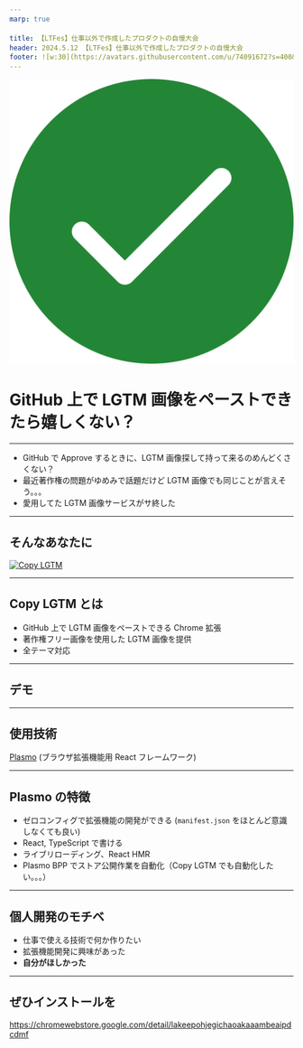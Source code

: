 ```yaml
---
marp: true

title: 【LTFes】仕事以外で作成したプロダクトの自慢大会
header: 2024.5.12 【LTFes】仕事以外で作成したプロダクトの自慢大会
footer: ![w:30](https://avatars.githubusercontent.com/u/74091672?s=400&u=5a64d8292302ac121a793c6d863008e6c95c2fbd&v=4)
---
```

![w:100](https://github.com/hayato-osh/copy-lgtm/blob/develop/assets/icon.png?raw=true)
# GitHub 上で LGTM 画像をペーストできたら嬉しくない？

---
- GitHub で Approve するときに、LGTM 画像探して持って来るのめんどくさくない？
- 最近著作権の問題がゆめみで話題だけど LGTM 画像でも同じことが言えそう。。。
- 愛用してた LGTM 画像サービスがサ終した

---
## そんなあなたに
[![Copy LGTM](https://lh3.googleusercontent.com/PLOQq8mnYI0De24Qw6UCnKIa0fH5esooSNyzDHmXk0EncCRyhpK2Bi68kS7oYuOnRPsqVri-aRESm-RdqYDH79ECzw=s1600-w1600-h1000)](https://chromewebstore.google.com/detail/lakeepohjegichaoakaaambeaipdcdmf?hl=ja&authuser=0)

---
## Copy LGTM とは
- GitHub 上で LGTM 画像をペーストできる Chrome 拡張
- 著作権フリー画像を使用した LGTM 画像を提供
- 全テーマ対応

---
## デモ

---
## 使用技術
[Plasmo](https://docs.plasmo.com/)
(ブラウザ拡張機能用 React フレームワーク)

---
## Plasmo の特徴
- ゼロコンフィグで拡張機能の開発ができる
(`manifest.json` をほとんど意識しなくても良い)
- React, TypeScript で書ける
- ライブリローディング、React HMR
- Plasmo BPP でストア公開作業を自動化（Copy LGTM でも自動化したい。。。）

---
## 個人開発のモチベ
- 仕事で使える技術で何か作りたい
- 拡張機能開発に興味があった
- **自分がほしかった**

---
## ぜひインストールを
https://chromewebstore.google.com/detail/lakeepohjegichaoakaaambeaipdcdmf
